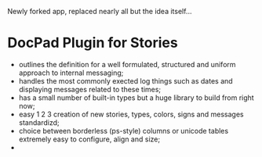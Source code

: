 Newly forked app, replaced nearly all but the idea itself...

DocPad Plugin for Stories
=========================

+ outlines the definition for a well formulated, structured and uniform approach to internal messaging;
+ handles the most commonly exected log things such as dates and displaying messages related to these times;
+ has a small number of built-in types but a huge library to build from right now;
+ easy 1 2 3 creation of new stories, types, colors, signs and messages standardizd;
+ choice between borderless (ps-style) columns or unicode tables extremely easy to configure, align and size;
+



